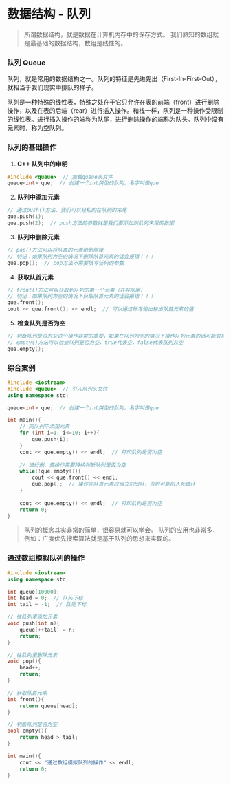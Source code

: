 # 数据结构 - 队列

> 所谓数据结构，就是数据在计算机内存中的保存方式。
> 我们熟知的数组就是最基础的数据结构，数组是线性的。

### 队列 Queue

队列，就是常用的数据结构之一。队列的特征是先进先出（First-In-First-Out），就相当于我们现实中排队的样子。

队列是一种特殊的线性表，特殊之处在于它只允许在表的前端（front）进行删除操作，以及在表的后端（rear）进行插入操作。和栈一样，队列是一种操作受限制的线性表。进行插入操作的端称为队尾，进行删除操作的端称为队头。队列中没有元素时，称为空队列。

### 队列的基础操作

1. **C++ 队列中的申明**

``` c++
#include <queue>  // 加载queue头文件
queue<int> que;  // 创建一个int类型的队列，名字叫做que
```

2. **队列中添加元素**

``` c++
// 通过push()方法，我们可以轻松的在队列的末尾
que.push(1);
que.push(2);  // push方法的参数就是我们要添加到队列末尾的数据
```

3. **队列中删除元素**

``` c++
// pop()方法可以将队首的元素给删除掉
// 切记：如果队列为空的情况下删除队首元素的话会报错！！！
que.pop();  // pop方法不需要填写任何的参数
```

4. **获取队首元素**

``` c++
// front()方法可以获取到队列的第一个元素（并非队尾）
// 切记：如果队列为空的情况下获取队首元素的话会报错！！！
que.front();
cout << que.front(); << endl;  // 可以通过标准输出输出队首元素的值
```

5. **检查队列是否为空**

``` c++
// 判断队列是否为空这个操作非常的重要，如果在队列为空的情况下操作队列元素的话可能会报错
// empty()方法可以检查队列是否为空，true代表空，false代表队列非空
que.empty();
```

### 综合案例

``` c++
#include <iostream>
#include <queue>  // 引入队列头文件
using namespace std;

queue<int> que;  // 创建一个int类型的队列，名字叫做que

int main(){
	// 向队列中添加元素
    for (int i=1; i<=10; i++){
        que.push(i);
    }
   	cout << que.empty() << endl;  // 打印队列是否为空
    
    // 进行删、查操作需要持续判断队列是否为空
    while(!que.empty()){
        cout << que.front() << endl;
        que.pop();  // 操作完队首元素应当立刻出队，否则可能陷入死循环
    }
    
    cout << que.empty() << endl;  // 打印队列是否为空
    return 0;
}
```

> 队列的概念其实非常的简单，很容易就可以学会。
> 队列的应用也非常多，例如：广度优先搜索算法就是基于队列的思想来实现的。

### 通过数组模拟队列的操作

``` c++
#include <iostream>
using namespace std;

int queue[10000];
int head = 0;  // 队头下标
int tail = -1;  // 队尾下标 

// 往队列里添加元素
void push(int n){
    queue[++tail] = n;
    return;
}

// 往队列里删除元素
void pop(){
    head++;
    return;
}

// 获取队首元素
int front(){
    return queue[head];
}

// 判断队列是否为空
bool empty(){
    return head > tail;
}

int main(){
    cout << "通过数组模拟队列的操作" << endl;
    return 0;
}
```

